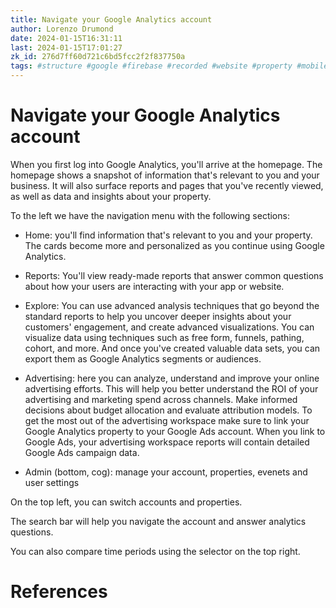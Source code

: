 ```yaml
---
title: Navigate your Google Analytics account
author: Lorenzo Drumond
date: 2024-01-15T16:31:11
last: 2024-01-15T17:01:27
zk_id: 276d7ff60d721c6bd5fcc2f2f837750a
tags: #structure #google #firebase #recorded #website #property #mobile #real_time #account #analytics #advertising #reports #ga4 #data_stream #marketing #sales #tag #data
---
```



# Navigate your Google Analytics account
When you first log into Google Analytics, you'll arrive at the homepage. The homepage shows a snapshot of information that's relevant to you and your business. It will also surface reports and pages that you've recently viewed, as well as data and insights about your property.

To the left we have the navigation menu with the following sections:
- Home: you'll find information that's relevant to you and your property. The cards become more and personalized as you continue using Google Analytics.

- Reports: You'll view ready-made reports that answer common questions about how your users are interacting with your app or website.

- Explore: You can use advanced analysis techniques that go beyond the standard reports to help you uncover deeper insights about your customers' engagement, and create advanced visualizations. You can visualize data using techniques such as free form, funnels, pathing, cohort, and more. And once you've created valuable data sets, you can export them as Google Analytics segments or audiences.

- Advertising: here you can analyze, understand and improve your online advertising efforts. This will help you better understand the ROI of your advertising and marketing spend across channels. Make informed decisions about budget allocation and evaluate attribution models. To get the most out of the advertising workspace make sure to link your Google Analytics property to your Google Ads account. When you link to Google Ads, your advertising workspace reports will contain detailed Google Ads campaign data.

- Admin (bottom, cog): manage your account, properties, evenets and user settings

On the top left, you can switch accounts and properties.

The search bar will help you navigate the account and answer analytics questions.

You can also compare time periods using the selector on the top right.

# References
